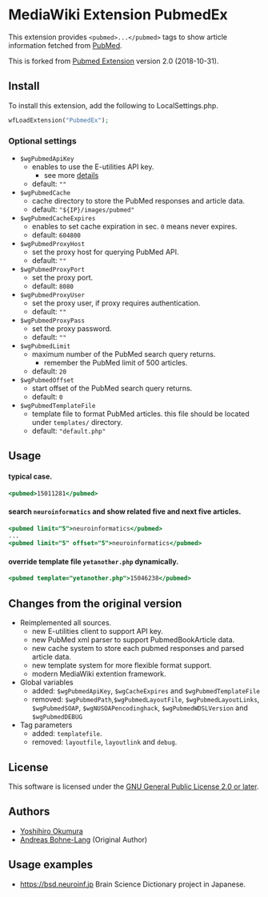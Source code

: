 # MediaWiki Extension PubmedEx

This extension provides `<pubmed>...</pubmed>` tags to show article information fetched from [PubMed](https://www.ncbi.nlm.nih.gov/pubmed/).

This is forked from [Pubmed Extension](https://www.mediawiki.org/wiki/Extension:Pubmed) version 2.0 (2018-10-31).

## Install

To install this extension, add the following to LocalSettings.php.

```PHP
wfLoadExtension("PubmedEx");
```

### Optional settings

- `$wgPubmedApiKey`
  - enables to use the E-utilities API key.
    - see more [details](https://ncbiinsights.ncbi.nlm.nih.gov/2017/11/02/new-api-keys-for-the-e-utilities/)
  - default: `""`
- `$wgPubmedCache`
  - cache directory to store the PubMed responses and article data.
  - default: `"${IP}/images/pubmed"`
- `$wgPubmedCacheExpires`
  - enables to set cache expiration in sec. `0` means never expires.
  - default: `604800`
- `$wgPubmedProxyHost`
  - set the proxy host for querying PubMed API.
  - default: `""`
- `$wgPubmedProxyPort`
  - set the proxy port.
  - default: `8080`
- `$wgPubmedProxyUser`
  - set the proxy user, if proxy requires authentication.
  - default: `""`
- `$wgPubmedProxyPass`
  - set the proxy password.
  - default: `""`
- `$wgPubmedLimit`
  - maximum number of the PubMed search query returns.
    - remember the PubMed limit of 500 articles.
  - default: `20`
- `$wgPubmedOffset`
  - start offset of the PubMed search query returns.
  - default: `0`
- `$wgPubmedTemplateFile`
  - template file to format PubMed articles. this file should be located under `templates/` directory.
  - default: `"default.php"`

## Usage

#### typical case.

```MediaWiki
<pubmed>15011281</pubmed>
```

#### search `neuroinformatics` and show related five and next five articles.

```MediaWiki
<pubmed limit="5">neuroinformatics</pubmed>
...
<pubmed limit="5" offset="5">neuroinformatics</pubmed>
```

#### override template file `yetanother.php` dynamically.

```MediaWiki
<pubmed template="yetanother.php">15046238</pubmed>
```

## Changes from the original version

- Reimplemented all sources.
  - new E-utilities client to support API key.
  - new PubMed xml parser to support PubmedBookArticle data.
  - new cache system to store each pubmed responses and parsed article data.
  - new template system for more flexible format support.
  - modern MediaWiki extention framework.
- Global variables
  - added: `$wgPubmedApiKey`, `$wgCacheExpires` and `$wgPubmedTemplateFile`
  - removed: `$wgPubmedPath`,`$wgPubmedLayoutFile`, `$wgPubmedLayoutLinks`, `$wgPubmedSOAP`, `$wgNUSOAPencodinghack`, `$wgPubmedWDSLVersion` and `$wgPubmedDEBUG`
- Tag parameters
  - added: `templatefile`.
  - removed: `layoutfile`, `layoutlink` and `debug`.

## License

This software is licensed under the [GNU General Public License 2.0 or later](COPYING).

## Authors

- [Yoshihiro Okumura](https://github.com/orrisroot)
- [Andreas Bohne-Lang](https://github.com/bohnelang) (Original Author)

## Usage examples

- https://bsd.neuroinf.jp Brain Science Dictionary project in Japanese.
